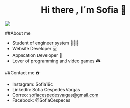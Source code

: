 <div align = "center">
<h1 align = "center">Hi there , I´m Sofia 👋</h1>
</div>
<img src= "imagenes/encabezadosofia.png">

##About me 
- Student of engineer system 👩🏻‍💻
- Website Developer  💻 
- Application Developer 📲
- Lover of programming and video games 🎮

##Contact me ☎️
- Instagram: Sofia19c
- LinkedIn: Sofia Cespedes Vargas
- Correo: sofiacespedesvargas@gmail.com
- Facebook: @SofiaCespedes
<!--
**Sofia19c/Sofia19c** is a ✨ _special_ ✨ repository because its `README.md` (this file) appears on your GitHub profile.

Here are some ideas to get you started:

- 🔭 I’m currently working on ...
- 🌱 I’m currently learning ...
- 👯 I’m looking to collaborate on ...
- 🤔 I’m looking for help with ...
- 💬 Ask me about ...
- 📫 How to reach me: ...
- 😄 Pronouns: ...
- ⚡ Fun fact: ...
-->
